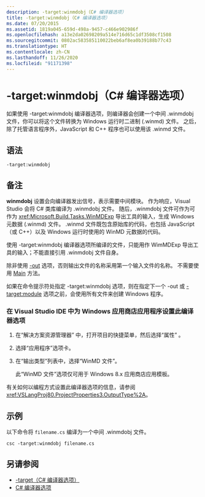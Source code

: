 ```yaml
---
description: -target:winmdobj（C# 编译器选项）
title: -target:winmdobj（C# 编译器选项）
ms.date: 07/20/2015
ms.assetid: 1819a045-659d-498a-9457-c466e902986f
ms.openlocfilehash: a13e2da02698209a514e716d65c1df3508cf1508
ms.sourcegitcommit: 0802ac583585110022beb6af8ea0b39188b77c43
ms.translationtype: HT
ms.contentlocale: zh-CN
ms.lasthandoff: 11/26/2020
ms.locfileid: "91171398"
---
```

# <a name="-targetwinmdobj-c-compiler-options"></a>-target:winmdobj（C# 编译器选项）

如果使用 -target:winmdobj 编译器选项，则编译器会创建一个中间 .winmdobj 文件，你可以将这个文件转换为 Windows 运行时二进制 (.winmd) 文件。 之后，除了托管语言程序外，JavaScript 和 C++ 程序也可以使用该 .winmd 文件。  
  
## <a name="syntax"></a>语法  
  
```console  
-target:winmdobj  
```  
  
## <a name="remarks"></a>备注  

 **winmdobj** 设置会向编译器发出信号，表示需要中间模块。 作为响应，Visual Studio 会将 C# 类库编译为 .winmdobj 文件。 随后，.winmdobj 文件可作为可作为 <xref:Microsoft.Build.Tasks.WinMDExp> 导出工具的输入，生成 Windows 元数据 (.winmd) 文件。 .winmd 文件既包含原始库的代码，也包括 JavaScript（或 C++）以及 Windows 运行时使用的 WinMD 元数据的代码。  
  
 使用 -target:winmdobj 编译器选项所编译的文件，只能用作 WimMDExp 导出工具的输入；不能直接引用 .winmdobj 文件自身。  
  
 除非使用 [-out](./out-compiler-option.md) 选项，否则输出文件的名称采用第一个输入文件的名称。 不需要使用 [Main](../../programming-guide/main-and-command-args/index.md) 方法。  
  
 如果在命令提示符处指定 -target:winmdobj 选项，则在指定下一个 -out 或 [-target:module](./target-module-compiler-option.md) 选项之前，会使用所有文件来创建 Windows 程序。  
  
### <a name="to-set-this-compiler-option-in-the-visual-studio-ide-for-a-windows-store-app"></a>在 Visual Studio IDE 中为 Windows 应用商店应用程序设置此编译器选项  
  
1. 在“解决方案资源管理器”  中，打开项目的快捷菜单，然后选择“属性”  。  
  
2. 选择“应用程序”选项卡。  
  
3. 在“输出类型”列表中，选择“WinMD 文件”。  
  
     此“WinMD 文件”选项仅可用于 Windows 8.x 应用商店应用模板。  
  
 有关如何以编程方式设置此编译器选项的信息，请参阅 <xref:VSLangProj80.ProjectProperties3.OutputType%2A>。  
  
## <a name="example"></a>示例  

 以下命令将 `filename.cs` 编译为一个中间 .winmdobj 文件。  
  
```console  
csc -target:winmdobj filename.cs  
```  
  
## <a name="see-also"></a>另请参阅

- [-target（C# 编译器选项）](./target-compiler-option.md)
- [C# 编译器选项](./index.md)
